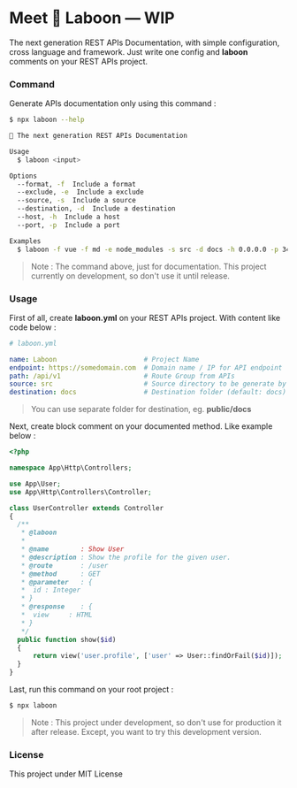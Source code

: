 # Meet 🍃 Laboon — WIP

The next generation REST APIs Documentation, with simple configuration, cross language and framework. Just write one config and **laboon** comments on your REST APIs project.

### Command

Generate APIs documentation only using this command :

```bash
$ npx laboon --help

🍃 The next generation REST APIs Documentation

Usage
  $ laboon <input>

Options
  --format, -f  Include a format
  --exclude, -e  Include a exclude
  --source, -s  Include a source
  --destination, -d  Include a destination
  --host, -h  Include a host
  --port, -p  Include a port

Examples
  $ laboon -f vue -f md -e node_modules -s src -d docs -h 0.0.0.0 -p 3456
```

> Note : The command above, just for documentation. This project currently on development, so don't use it until release.

### Usage

First of all, create **laboon.yml** on your REST APIs project. With content like code below :

```yaml
# laboon.yml

name: Laboon                      # Project Name
endpoint: https://somedomain.com  # Domain name / IP for API endpoint 
path: /api/v1                     # Route Group from APIs
source: src                       # Source directory to be generate by laboon
destination: docs                 # Destination folder (default: docs)
```

> You can use separate folder for destination, eg. **public/docs**

Next, create block comment on your documented method. Like example below :

```php
<?php

namespace App\Http\Controllers;

use App\User;
use App\Http\Controllers\Controller;

class UserController extends Controller
{
  /**
   * @laboon
   * 
   * @name        : Show User
   * @description : Show the profile for the given user.
   * @route       : /user
   * @method      : GET
   * @parameter   : {
   *  id : Integer
   * }
   * @response    : {
   *  view     : HTML
   * }
   */
  public function show($id)
  {
      return view('user.profile', ['user' => User::findOrFail($id)]);
  }
}
```

Last, run this command on your root project :

```bash
$ npx laboon
```

> Note : This project under development, so don't use for production it after release. Except, you want to try this development version.

### License

This project under MIT License